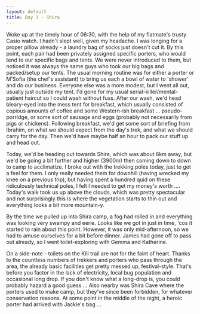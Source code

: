 ```yaml
---
layout: default
title: Day 3 - Shira
---
```

Woke up at the timely hour of 06:30, with the help of my flatmate's trusty Casio watch. I hadn't slept well, given my headache. I was longing for a proper pillow already - a laundry bag of socks just doesn't cut it.
By this point, each pair had been privately assigned specific porters, who would tend to our specific bags and tents. We were never introduced to them, but noticed it was always the same guys who took our big bags and packed/setup our tents.
The usual morning routine was for either a porter or M'Sofia (the chef's assistant) to bring us each a bowl of water to 'shower' and do our business. Everyone else was a more modest, but I went all out, usually just outside my tent. I'd gone for my usual serial-killer/mental-patient haircut so I could wash without fuss.
After our wash, we'd head bleary-eyed into the mess tent for breakfast, which usually consisted of copious amounts of coffee and some Western-ish breakfast ... pseudo-porridge, or some sort of sausage and eggs (probably not necessarily from pigs or chickens).
Following breakfast, we'd get some sort of briefing from Ibrahim, on what we should expect from the day's trek, and what we should carry for the day. Then we'd have maybe half an hour to pack our stuff up and head out.

Today, we'd be heading out towards Shira, which was about 6km away, but we'd be going a bit further and higher (3900m) then coming down to down to camp to acclimatize.
I broke out with the trekking poles today, just to get a feel for them. I only really needed them for downhill (having wrecked my knee on a previous trip), but having spent a hundred quid on these ridiculously technical poles, I felt I needed to get my money's worth ....
Today's walk took us up above the clouds, which was pretty spectacular and not surprisingly this is where the vegetation starts to thin out and everything looks a bit more mountain-y.

By the time we pulled up into Shira camp, a fog had rolled in and everything was looking very swampy and eerie. Looks like we got in just in time, 'cos it started to rain about this point. However, it was only mid-afternoon, so we had to amuse ourselves for a bit before dinner. James had gone off to pass out already, so I went toilet-exploring with Gemma and Katherine.

On a side-note - toilets on the Kili trail are not for the faint of heart. Thanks to the countless numbers of trekkers and porters who pass through the area, the already basic facilities get pretty messed up, festival-style. That's before you factor in the lack of electricity, local bug population and occasional long drop. If you don't know what a long-drop is, you could probably hazard a good guess ...
Also nearby was Shira Cave where the porters used to make camp, but they've since been forbidden, for whatever conservation reasons.
At some point in the middle of the night, a heroic porter had arrived with Jackie's bag ...
